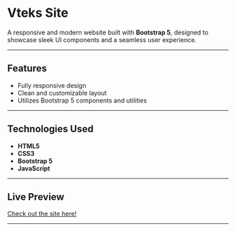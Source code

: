 # **Vteks Site**  
A responsive and modern website built with **Bootstrap 5**, designed to showcase sleek UI components and a seamless user experience.  

---

## **Features**  
- Fully responsive design  
- Clean and customizable layout  
- Utilizes Bootstrap 5 components and utilities  

---

## **Technologies Used**  
- **HTML5**  
- **CSS3**  
- **Bootstrap 5**  
- **JavaScript**

---

## **Live Preview**  
[Check out the site here!](https://vteks-preview.vercel.app/) 

---
